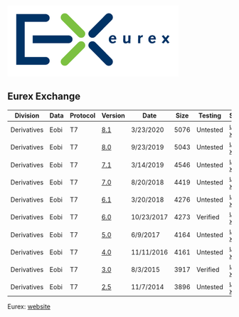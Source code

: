 [![Eurex](https://github.com/Open-Markets-Initiative/Directory/blob/master/Logos/Eurex.png)](https://www.eurexchange.com)


## Eurex Exchange

|Division | Data | Protocol | Version | Date | Size | Testing | Specification|
|--- | --- | --- | --- | --- | --- | --- | ---|
|Derivatives | Eobi | T7 | [8.1][Eurex.Derivatives.Eobi.T7.v8.1.Dissector] | 3/23/2020 | 5076 | Untested | [url][Eurex.Derivatives.Eobi.T7.v8.1.Url] - [pdf][Eurex.Derivatives.Eobi.T7.v8.1.Pdf] - [xml][Eurex.Derivatives.Eobi.T7.v8.1.Xml]|
|Derivatives | Eobi | T7 | [8.0][Eurex.Derivatives.Eobi.T7.v8.0.Dissector] | 9/23/2019 | 5043 | Untested | [url][Eurex.Derivatives.Eobi.T7.v8.0.Url] - [pdf][Eurex.Derivatives.Eobi.T7.v8.0.Pdf] - [xml][Eurex.Derivatives.Eobi.T7.v8.0.Xml]|
|Derivatives | Eobi | T7 | [7.1][Eurex.Derivatives.Eobi.T7.v7.1.Dissector] | 3/14/2019 | 4546 | Untested | [url][Eurex.Derivatives.Eobi.T7.v7.1.Url] - [pdf][Eurex.Derivatives.Eobi.T7.v7.1.Pdf] - [xml][Eurex.Derivatives.Eobi.T7.v7.1.Xml]|
|Derivatives | Eobi | T7 | [7.0][Eurex.Derivatives.Eobi.T7.v7.0.Dissector] | 8/20/2018 | 4419 | Untested | [url][Eurex.Derivatives.Eobi.T7.v7.0.Url] - [pdf][Eurex.Derivatives.Eobi.T7.v7.0.Pdf] - [xml][Eurex.Derivatives.Eobi.T7.v7.0.Xml]|
|Derivatives | Eobi | T7 | [6.1][Eurex.Derivatives.Eobi.T7.v6.1.Dissector] | 3/20/2018 | 4276 | Untested | [url][Eurex.Derivatives.Eobi.T7.v6.1.Url] - [pdf][Eurex.Derivatives.Eobi.T7.v6.1.Pdf] - [xml][Eurex.Derivatives.Eobi.T7.v6.1.Xml]|
|Derivatives | Eobi | T7 | [6.0][Eurex.Derivatives.Eobi.T7.v6.0.Dissector] | 10/23/2017 | 4273 | Verified | [url][Eurex.Derivatives.Eobi.T7.v6.0.Url] - [pdf][Eurex.Derivatives.Eobi.T7.v6.0.Pdf] - [xml][Eurex.Derivatives.Eobi.T7.v6.0.Xml]|
|Derivatives | Eobi | T7 | [5.0][Eurex.Derivatives.Eobi.T7.v5.0.Dissector] | 6/9/2017 | 4164 | Untested | [url][Eurex.Derivatives.Eobi.T7.v5.0.Url] - [pdf][Eurex.Derivatives.Eobi.T7.v5.0.Pdf] - [xml][Eurex.Derivatives.Eobi.T7.v5.0.Xml]|
|Derivatives | Eobi | T7 | [4.0][Eurex.Derivatives.Eobi.T7.v4.0.Dissector] | 11/11/2016 | 4161 | Untested | [url][Eurex.Derivatives.Eobi.T7.v4.0.Url] - [pdf][Eurex.Derivatives.Eobi.T7.v4.0.Pdf] - [xml][Eurex.Derivatives.Eobi.T7.v4.0.Xml]|
|Derivatives | Eobi | T7 | [3.0][Eurex.Derivatives.Eobi.T7.v3.0.Dissector] | 8/3/2015 | 3917 | Verified | [url][Eurex.Derivatives.Eobi.T7.v3.0.Url] - [pdf][Eurex.Derivatives.Eobi.T7.v3.0.Pdf] - [xml][Eurex.Derivatives.Eobi.T7.v3.0.Xml]|
|Derivatives | Eobi | T7 | [2.5][Eurex.Derivatives.Eobi.T7.v2.5.Dissector] | 11/7/2014 | 3896 | Untested | [url][Eurex.Derivatives.Eobi.T7.v2.5.Url] - [pdf][Eurex.Derivatives.Eobi.T7.v2.5.Pdf] - [xml][Eurex.Derivatives.Eobi.T7.v2.5.Xml]|


Eurex: [website](https://www.eurexchange.com "Go to Eurex Exchange")


[Eurex.Derivatives.Eobi.T7.v2.5.Dissector]: https://github.com/Open-Markets-Initiative/wireshark-lua/blob/master/Eurex/Eurex.Derivatives.Eobi.T7.v2.5.Script.Dissector.lua "Eurex Exchange 2.5 Wireshark Dissector"
[Eurex.Derivatives.Eobi.T7.v2.5.Url]: https://www.eurexchange.com/exchange-en/technology/t7/system-documentation "Specification url"
[Eurex.Derivatives.Eobi.T7.v2.5.Pdf]: https://github.com/Open-Markets-Initiative/Directory/blob/master/Specifications/Eurex/Eurex.Derivatives.Eobi.T7.v2.5.pdf "Eurex Exchange 2.5 Pdf"
[Eurex.Derivatives.Eobi.T7.v2.5.Xml]: https://github.com/Open-Markets-Initiative/Directory/blob/master/Specifications/Eurex/Eurex.Derivatives.Eobi.T7.v2.5.xml "Eurex Exchange 2.5 Xml"
[Eurex.Derivatives.Eobi.T7.v3.0.Dissector]: https://github.com/Open-Markets-Initiative/wireshark-lua/blob/master/Eurex/Eurex.Derivatives.Eobi.T7.v3.0.Script.Dissector.lua "Eurex Exchange 3.0 Wireshark Dissector"
[Eurex.Derivatives.Eobi.T7.v3.0.Url]: https://www.eurexchange.com/exchange-en/technology/t7/system-documentation "Specification url"
[Eurex.Derivatives.Eobi.T7.v3.0.Pdf]: https://github.com/Open-Markets-Initiative/Directory/blob/master/Specifications/Eurex/Eurex.Derivatives.Eobi.T7.v3.0.pdf "Eurex Exchange 3.0 Pdf"
[Eurex.Derivatives.Eobi.T7.v3.0.Xml]: https://github.com/Open-Markets-Initiative/Directory/blob/master/Specifications/Eurex/Eurex.Derivatives.Eobi.T7.v3.0.xml "Eurex Exchange 3.0 Xml"
[Eurex.Derivatives.Eobi.T7.v4.0.Dissector]: https://github.com/Open-Markets-Initiative/wireshark-lua/blob/master/Eurex/Eurex.Derivatives.Eobi.T7.v4.0.Script.Dissector.lua "Eurex Exchange 4.0 Wireshark Dissector"
[Eurex.Derivatives.Eobi.T7.v4.0.Url]: https://www.eurexchange.com/exchange-en/technology/t7/system-documentation "Specification url"
[Eurex.Derivatives.Eobi.T7.v4.0.Pdf]: https://github.com/Open-Markets-Initiative/Directory/blob/master/Specifications/Eurex/Eurex.Derivatives.Eobi.T7.v4.0.pdf "Eurex Exchange 4.0 Pdf"
[Eurex.Derivatives.Eobi.T7.v4.0.Xml]: https://github.com/Open-Markets-Initiative/Directory/blob/master/Specifications/Eurex/Eurex.Derivatives.Eobi.T7.v4.0.xml "Eurex Exchange 4.0 Xml"
[Eurex.Derivatives.Eobi.T7.v5.0.Dissector]: https://github.com/Open-Markets-Initiative/wireshark-lua/blob/master/Eurex/Eurex.Derivatives.Eobi.T7.v5.0.Script.Dissector.lua "Eurex Exchange 5.0 Wireshark Dissector"
[Eurex.Derivatives.Eobi.T7.v5.0.Url]: https://www.eurexchange.com/exchange-en/technology/t7/system-documentation "Specification url"
[Eurex.Derivatives.Eobi.T7.v5.0.Pdf]: https://github.com/Open-Markets-Initiative/Directory/blob/master/Specifications/Eurex/Eurex.Derivatives.Eobi.T7.v5.0.pdf "Eurex Exchange 5.0 Pdf"
[Eurex.Derivatives.Eobi.T7.v5.0.Xml]: https://github.com/Open-Markets-Initiative/Directory/blob/master/Specifications/Eurex/Eurex.Derivatives.Eobi.T7.v5.0.xml "Eurex Exchange 5.0 Xml"
[Eurex.Derivatives.Eobi.T7.v6.0.Dissector]: https://github.com/Open-Markets-Initiative/wireshark-lua/blob/master/Eurex/Eurex.Derivatives.Eobi.T7.v6.0.Script.Dissector.lua "Eurex Exchange 6.0 Wireshark Dissector"
[Eurex.Derivatives.Eobi.T7.v6.0.Url]: https://www.eurexchange.com/exchange-en/technology/t7/system-documentation "Specification url"
[Eurex.Derivatives.Eobi.T7.v6.0.Pdf]: https://github.com/Open-Markets-Initiative/Directory/blob/master/Specifications/Eurex/Eurex.Derivatives.Eobi.T7.v6.0.pdf "Eurex Exchange 6.0 Pdf"
[Eurex.Derivatives.Eobi.T7.v6.0.Xml]: https://github.com/Open-Markets-Initiative/Directory/blob/master/Specifications/Eurex/Eurex.Derivatives.Eobi.T7.v6.2.xml "Eurex Exchange 6.0 Xml"
[Eurex.Derivatives.Eobi.T7.v6.1.Dissector]: https://github.com/Open-Markets-Initiative/wireshark-lua/blob/master/Eurex/Eurex.Derivatives.Eobi.T7.v6.1.Script.Dissector.lua "Eurex Exchange 6.1 Wireshark Dissector"
[Eurex.Derivatives.Eobi.T7.v6.1.Url]: https://www.eurexchange.com/exchange-en/technology/t7/system-documentation "Specification url"
[Eurex.Derivatives.Eobi.T7.v6.1.Pdf]: https://github.com/Open-Markets-Initiative/Directory/blob/master/Specifications/Eurex/Eurex.Derivatives.Eobi.T7.v6.1.pdf "Eurex Exchange 6.1 Pdf"
[Eurex.Derivatives.Eobi.T7.v6.1.Xml]: https://github.com/Open-Markets-Initiative/Directory/blob/master/Specifications/Eurex/Eurex.Derivatives.Eobi.T7.v6.1.xml "Eurex Exchange 6.1 Xml"
[Eurex.Derivatives.Eobi.T7.v7.0.Dissector]: https://github.com/Open-Markets-Initiative/wireshark-lua/blob/master/Eurex/Eurex.Derivatives.Eobi.T7.v7.0.Script.Dissector.lua "Eurex Exchange 7.0 Wireshark Dissector"
[Eurex.Derivatives.Eobi.T7.v7.0.Url]: https://www.eurexchange.com/exchange-en/technology/t7/system-documentation "Specification url"
[Eurex.Derivatives.Eobi.T7.v7.0.Pdf]: https://github.com/Open-Markets-Initiative/Directory/blob/master/Specifications/Eurex/Eurex.Derivatives.Eobi.T7.v7.0.pdf "Eurex Exchange 7.0 Pdf"
[Eurex.Derivatives.Eobi.T7.v7.0.Xml]: https://github.com/Open-Markets-Initiative/Directory/blob/master/Specifications/Eurex/Eurex.Derivatives.Eobi.T7.v7.0.xml "Eurex Exchange 7.0 Xml"
[Eurex.Derivatives.Eobi.T7.v7.1.Dissector]: https://github.com/Open-Markets-Initiative/wireshark-lua/blob/master/Eurex/Eurex.Derivatives.Eobi.T7.v7.1.Script.Dissector.lua "Eurex Exchange 7.1 Wireshark Dissector"
[Eurex.Derivatives.Eobi.T7.v7.1.Url]: https://www.eurexchange.com/exchange-en/technology/t7/system-documentation "Specification url"
[Eurex.Derivatives.Eobi.T7.v7.1.Pdf]: https://github.com/Open-Markets-Initiative/Directory/blob/master/Specifications/Eurex/Eurex.Derivatives.Eobi.T7.v7.1.pdf "Eurex Exchange 7.1 Pdf"
[Eurex.Derivatives.Eobi.T7.v7.1.Xml]: https://github.com/Open-Markets-Initiative/Directory/blob/master/Specifications/Eurex/Eurex.Derivatives.Eobi.T7.v7.1.xml "Eurex Exchange 7.1 Xml"
[Eurex.Derivatives.Eobi.T7.v8.0.Dissector]: https://github.com/Open-Markets-Initiative/wireshark-lua/blob/master/Eurex/Eurex.Derivatives.Eobi.T7.v8.0.Script.Dissector.lua "Eurex Exchange 8.0 Wireshark Dissector"
[Eurex.Derivatives.Eobi.T7.v8.0.Url]: https://www.eurexchange.com/exchange-en/technology/t7/system-documentation "Specification url"
[Eurex.Derivatives.Eobi.T7.v8.0.Pdf]: https://github.com/Open-Markets-Initiative/Directory/blob/master/Specifications/Eurex/Eurex.Derivatives.Eobi.T7.v8.0.pdf "Eurex Exchange 8.0 Pdf"
[Eurex.Derivatives.Eobi.T7.v8.0.Xml]: https://github.com/Open-Markets-Initiative/Directory/blob/master/Specifications/Eurex/Eurex.Derivatives.Eobi.T7.v8.0.xml "Eurex Exchange 8.0 Xml"
[Eurex.Derivatives.Eobi.T7.v8.1.Dissector]: https://github.com/Open-Markets-Initiative/wireshark-lua/blob/master/Eurex/Eurex.Derivatives.Eobi.T7.v8.1.Script.Dissector.lua "Eurex Exchange 8.1 Wireshark Dissector"
[Eurex.Derivatives.Eobi.T7.v8.1.Url]: https://www.eurexchange.com/exchange-en/technology/t7/system-documentation "Specification url"
[Eurex.Derivatives.Eobi.T7.v8.1.Pdf]: https://github.com/Open-Markets-Initiative/Directory/blob/master/Specifications/Eurex/Eurex.Derivatives.Eobi.T7.v8.1.pdf "Eurex Exchange 8.1 Pdf"
[Eurex.Derivatives.Eobi.T7.v8.1.Xml]: https://github.com/Open-Markets-Initiative/Directory/blob/master/Specifications/Eurex/Eurex.Derivatives.Eobi.T7.v8.1.xml "Eurex Exchange 8.1 Xml"
